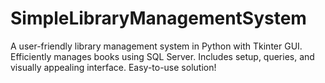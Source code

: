 # SimpleLibraryManagementSystem
A user-friendly library management system in Python with Tkinter GUI. Efficiently manages books using SQL Server. Includes setup, queries, and visually appealing interface. Easy-to-use solution!
